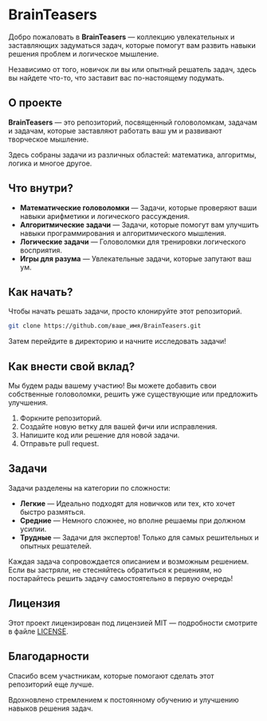 # BrainTeasers

Добро пожаловать в **BrainTeasers** — коллекцию увлекательных и заставляющих задуматься задач, которые помогут вам развить навыки решения проблем и логическое мышление.

Независимо от того, новичок ли вы или опытный решатель задач, здесь вы найдете что-то, что заставит вас по-настоящему подумать.

## О проекте

**BrainTeasers** — это репозиторий, посвященный головоломкам, задачам и задачам, которые заставляют работать ваш ум и развивают творческое мышление.

Здесь собраны задачи из различных областей: математика, алгоритмы, логика и многое другое.

## Что внутри?

- **Математические головоломки** — Задачи, которые проверяют ваши навыки арифметики и логического рассуждения.
- **Алгоритмические задачи** — Задачи, которые помогут вам улучшить навыки программирования и алгоритмического мышления.
- **Логические задачи** — Головоломки для тренировки логического восприятия.
- **Игры для разума** — Увлекательные задачи, которые запутают ваш ум.

## Как начать?

Чтобы начать решать задачи, просто клонируйте этот репозиторий.
```bash
git clone https://github.com/ваше_имя/BrainTeasers.git
```

Затем перейдите в директорию и начните исследовать задачи!

## Как внести свой вклад?

Мы будем рады вашему участию! Вы можете добавить свои собственные головоломки, решить уже существующие или предложить улучшения.
1. Форкните репозиторий.
2. Создайте новую ветку для вашей фичи или исправления.
3. Напишите код или решение для новой задачи.
4. Отправьте pull request.

## Задачи

Задачи разделены на категории по сложности:

- **Легкие** — Идеально подходят для новичков или тех, кто хочет быстро размяться.
- **Средние** — Немного сложнее, но вполне решаемы при должном усилии.
- **Трудные** — Задачи для экспертов! Только для самых решительных и опытных решателей.

Каждая задача сопровождается описанием и возможным решением. Если вы застряли, не стесняйтесь обратиться к решениям, но постарайтесь решить задачу самостоятельно в первую очередь!

## Лицензия

Этот проект лицензирован под лицензией MIT — подробности смотрите в файле [LICENSE](LICENSE).

## Благодарности

Спасибо всем участникам, которые помогают сделать этот репозиторий еще лучше. 

Вдохновлено стремлением к постоянному обучению и улучшению навыков решения задач.

